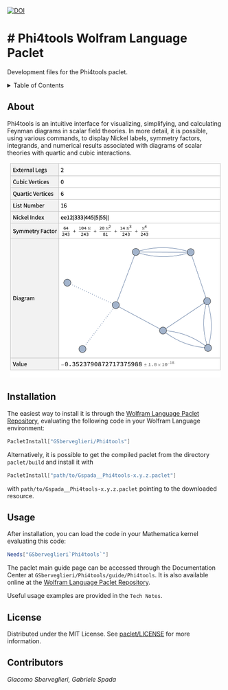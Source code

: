 [![DOI](https://zenodo.org/badge/707118129.svg)](https://zenodo.org/doi/10.5281/zenodo.10021884)

# # Phi4tools Wolfram Language Paclet

Development files for the Phi4tools paclet.

<details>
  <summary>Table of Contents</summary>
  <ol>
    <li><a href="#about">About</a></li>
    <li><a href="#installation">Installation</a></li>
    <li><a href="#usage">Usage</a></li>
    <li><a href="#license">License</a></li>
    <li><a href="#contact">Contributors</a></li>
  </ol>
</details>

## About

Phi4tools is an intuitive interface for visualizing, simplifying, and calculating Feynman diagrams in scalar field theories. In more detail, it is possible, using various commands, to display Nickel labels, symmetry factors, integrands, and numerical results associated with diagrams of scalar theories with quartic and cubic interactions.

<div align="center">
  <img src="images/hero-image.png" width="490">
</div>

## 

<!-- INSTALLATION -->

## Installation

The easiest way to install it is through the [Wolfram Language Paclet Repository][repository-url], evaluating the following code in your Wolfram Language environment:

```mathematica
PacletInstall["GSberveglieri/Phi4tools"]
```

Alternatively, it is possible to get the compiled paclet from the directory `paclet/build` and install it with

```mathematica
PacletInstall["path/to/Gspada__Phi4tools-x.y.z.paclet"]
```

with `path/to/Gspada__Phi4tools-x.y.z.paclet` pointing to the downloaded resource.

<!-- USAGE -->

## Usage

After installation, you can load the code in your Mathematica kernel evaluating this code:

```mathematica
Needs["GSberveglieri`Phi4tools`"]
```

The paclet main guide page can be accessed through the Documentation Center at `GSberveglieri/Phi4tools/guide/Phi4tools`. It is also available online at the [Wolfram Language Paclet Repository][repository-url].

Useful usage examples are provided in the `Tech Notes`.

<!-- LICENSE -->

## License

Distributed under the MIT License. See [paclet/LICENSE](paclet/LICENSE) for more information.

<!-- CONTRIBUTORS -->

## Contributors

_Giacomo Sberveglieri, Gabriele Spada_

<!-- MARKDOWN LINKS & IMAGES -->

<!-- https://www.markdownguide.org/basic-syntax/#reference-style-links -->

[hero-image]: images/hero-image.png
[repository-url]: https://resources.wolframcloud.com/PacletRepository/resources/GSberveglieri/Phi4tools/

